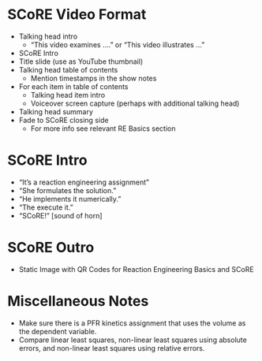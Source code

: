 # SCoRE Video Format
* Talking head intro
    * “This video examines ….” or “This video illustrates …”
* SCoRE Intro
* Title slide (use as YouTube thumbnail)
* Talking head table of contents
    * Mention timestamps in the show notes
* For each item in table of contents
    * Talking head item intro
    * Voiceover screen capture (perhaps with additional talking head)
* Talking head summary
* Fade to SCoRE closing side
    * For more info see relevant RE Basics section

# SCoRE Intro
* “It’s a reaction engineering assignment”
* “She formulates the solution.”
* “He implements it numerically.”
* “The execute it.”
* “SCoRE!” [sound of horn]

# SCoRE Outro
* Static Image with QR Codes for Reaction Engineering Basics and SCoRE

# Miscellaneous Notes
* Make sure there is a PFR kinetics assignment that uses the volume as the dependent variable.
* Compare linear least squares, non-linear least squares using absolute errors, and non-linear least squares using relative errors.